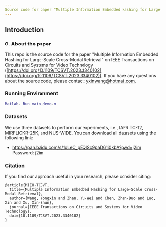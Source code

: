 ```yaml
---
Source code for paper "Multiple Information Embedded Hashing for Large-Scale Cross-Modal Retrieval"
---
```


## Introduction
### 0. About the paper
This repo is the source code for the paper "Multiple Information Embedded Hashing for Large-Scale Cross-Modal Retrieval" on IEEE Transactions on Circuits and Systems for Video Technology ([https://doi.org/10.1109/TCSVT.2023.3340102](https://doi.org/10.1109/TCSVT.2023.3340102)). If you have any questions about the source code, please contact: yxinwang@hotmail.com.

### Running Environment
```matlab
Matlab. Run main_demo.m
```

### Datasets
We use three datasets to perform our experiments, i.e., IAPR TC-12, MIRFLICKR-25K, and NUS-WIDE. You can download all datasets using the following link:
- https://pan.baidu.com/s/1oLeC_pEQlSc9paD61i0kbA?pwd=j2im Password: j2im


### Citation
If you find our approach useful in your research, please consider citing:
```
@article{MIEH-TCSVT,
  title={Multiple Information Embedded Hashing for Large-Scale Cross-Modal Retrieval},
  author={Wang, Yongxin and Zhan, Yu-Wei and Chen, Zhen-Duo and Luo, Xin and Xu, Xin-Shun},
  journal={IEEE Transactions on Circuits and Systems for Video Technology},
  doi={10.1109/TCSVT.2023.3340102}
}
```
